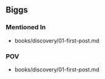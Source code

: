 ## Biggs

### Mentioned In
<!-- mentions -->
* books/discovery/01-first-post.md
<!-- /mentions -->

### POV
<!-- povs -->
* books/discovery/01-first-post.md
<!-- /povs -->
